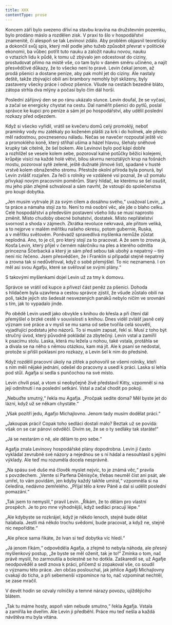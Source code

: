 ```yaml
---
title: XXX
contentType: prose
---
```


Koncem září bylo svezeno dříví na stavbu kravína na družstevním pozemku, bylo prodáno máslo a rozdělen zisk. V praxi to šlo v hospodářství znamenitě, či alespoň se tak Levinovi zdálo. Aby problém objasnil teoreticky a dokončil svůj spis, který měl podle jeho tužeb způsobit převrat v politické ekonomii, ba vůbec potřít tuto nauku a založit nauku novou, nauku o vztazích lidu k půdě, k tomu už zbývalo jen odcestovat do ciziny, prostudovat přímo na místě vše, co tam bylo v daném směru učiněno, a najít přesvědčivé důkazy, že to všecko není to pravé. Levin čekal jenom, až prodá pšenici a dostane peníze, aby pak mohl jet do ciziny. Ale nastaly deště, takže zbývající obilí ani brambory nemohly být sklizeny, byly zastaveny všecky práce i odvoz pšenice. Všude na cestách bezedné bláto, zátopa strhla dva mlýny a počasí bylo čím dál horší.

Poslední zářijový den se po ránu ukázalo slunce. Levin doufal, že se vyčasí, a začal se energicky chystat na cestu. Dal naměřit pšenici do pytlů, poslal správce ke kupci pro peníze a sám jel po hospodářství, aby udělil poslední rozkazy před odjezdem.

Když si všecko vyřídil, vrátil se kvečeru domů celý promoklý, neboť pramínky vody mu zatékaly po koženém plášti za krk i do holínek, ale přesto měl radostnou, povznesenou náladu. Nečas se navečer rozpoutal ještě víc a promoklého koně, který stříhal ušima a házel hlavou, šlehaly sněhové krupky tak citelně, že šel bokem. Ale Levinovi bylo pod kápí dobře a rozhlížel se vesele kolem sebe, pozoroval kalné potůčky běžící kolejemi, krůpěje visící na každé holé větvi, bílou skvrnu neroztálých krup na fošnách mostu, pozoroval sytě zelené, ještě dužnaté jilmové listí, spadané v husté vrstvě kolem obnaženého stromu. Přestože okolní příroda byla ponurá, byl Levin zvlášť rozjařen. Za řeči s rolníky ve vzdálené vsi poznal, že už pomalu přivykají novým pracovním poměrům. Starý hlídač, ke kterému se šel osušit, mu jeho plán zřejmě schvaloval a sám navrhl, že vstoupí do společenstva pro koupi dobytka.

„Jen musím vytrvale jít za svým cílem a dosáhnu svého,“ uvažoval Levin, „a ta práce a námaha stojí za to. Není to má osobní věc, ale jde o blaho celku. Celé hospodářství a především postavení všeho lidu se musí naprosto změnit. Místo chudoby obecné bohatství, dostatek. Místo nepřátelství svornost a shoda v zájmech. Zkrátka revoluce nekrvavá, ale přitom veliká, a to nejprve v malém měřítku našeho okresu, potom gubernie, Ruska, a v měřítku světovém. Poněvadž spravedlivá myšlenka nemůže zůstat neplodná. Ano, to je cíl, pro který stojí za to pracovat. A že sem to zrovna já, Kosťa Levin, který přijel v černém nákrčníku na ples a kterého odmítla princezna Ščerbacká a který je sám před sebou tak ubohý a nepatrný – tím není nic řečeno. Jsem přesvědčen, že i Franklin si připadal stejně nepatrný a zrovna tak si nedůvěřoval, když o sobě přemýšlel. To nic neznamená. I on měl asi svou Agafju, které se svěřoval se svými plány.“

S takovými myšlenkami dojel Levin už za tmy k domovu.

Správce se vrátil od kupce a přivezl část peněz za pšenici. Dohoda s hlídačem byla uzavřena a cestou správce zjistil, že všude zůstalo obilí na poli, takže jejich sto šedesát nesvezených panáků nebylo ničím ve srovnání s tím, jak to vypadalo jinde.

Po obědě Levin usedl jako obvykle s knihou do křesla a při čtení dál přemýšlel o brzké cestě v souvislosti s knihou. Dnes viděl zvlášť jasně celý význam své práce a v mysli se mu sama od sebe tvořila celá souvětí, vyjadřující podstatu jeho názorů. To si musím zapsat, řekl si. Musí z toho být stručný úvod, který původně pokládal za zbytečný. Levin vstal a zamířil k psacímu stolu. Laska, která mu ležela u nohou, také vstala, protáhla se a dívala se na něho s němou otázkou, kam má jít. Ale k psaní se nedostal, protože si přišli poklasní pro rozkazy, a Levin šel k nim do předsíně.

Když rozdělil pracovní úkoly na zítřek a pohovořil se všemi rolníky, kteří s ním měli nějaké jednání, odešel do pracovny a usedl k práci. Laska si lehla pod stůl. Agafja si sedla s punčochou na své místo.

Levin chvíli psal, a vtom si neobyčejně živě představil Kitty, vzpomněl si na její odmítnutí i na poslední setkání. Vstal a začal chodit po pokoji.

„Nebuďte smutný,“ řekla mu Agafja. „Pročpak sedíte doma? Měl byste jet do lázní, když už se někam chystáte.“

„Však pozítří jedu, Agafjo Michajlovno. Jenom tady musím dodělat práci.“

„Jakoupak práci! Copak toho sedláci dostali málo? Beztak už se povídá: však on se car pánovi odvděčí. Divím se, že se o ty sedláky tak staráte!“

„Já se nestarám o ně, ale dělám to pro sebe.“

Agafja znala Levinovy hospodářské plány dopodrobna. Levin jí často vykládal zevrubně své názory a nejednou se s ní hádal a nesouhlasil s jejími výklady. Ale teď mu rozuměla docela nesprávně.

„Na spásu své duše má člověk myslet nejvíc, to je známá věc,“ pravila s povzdechem. „Vemte si Parfena Děnisyče, třebas neuměl číst ani psát, ale umřel, to vám povídám, jen kdyby každý takhle umíral,“ vzpomněla si na čeledína, nedávno zemřelého. „Přijal tělo a krev Páně a dal si udělit poslední pomazání.“

„Tak jsem to nemyslil,“ pravil Levin. „Říkám, že to dělám pro vlastní prospěch. Je to pro mne výhodnější, když sedláci pracují lépe.“

„Ale kdybyste se rozkrájel, když je někdo lenoch, stejně bude dělat halabala. Jestli má někdo trochu svědomí, bude pracovat, a když ne, stejně nic nepořídíte.“

„Ale přece sama říkáte, že Ivan si teď dobytka víc hledí.“

„Já jenom říkám,“ odpověděla Agafja, a zřejmě to nebyla náhoda, ale přesný myšlenkový postup, „že byste se měl oženit, tak je to!“ Zmínka o tom, nač právě myslil, ho zarmoutila a bolestně se ho dotkla. Zaškaredil se, už Agafje neodpověděl a sedl znova k práci, přičemž si zopakoval vše, co soudil o významu této práce. Jen občas poslouchal, jak jehlice Agafji Michajlovny cvakají do ticha, a při sebemenší vzpomínce na to, nač vzpomínat nechtěl, se zase mračil.

V devět hodin se ozvaly rolničky a temné nárazy povozu, ujíždějícího blátem.

„Tak tu máme hosty, aspoň vám nebude smutno,“ řekla Agafja. Vstala a zamířila ke dveřím. Ale Levin ji předběhl. Práce mu teď nešla a každá návštěva mu byla vítána.

